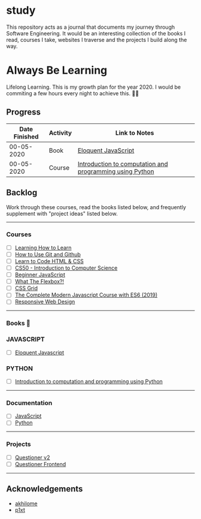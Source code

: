 # study
This repository acts as a journal that documents my journey through Software Engineering. It would be an interesting collection of the books I read, courses I take, websites I traverse and the projects I build along the way.

# Always Be Learning

Lifelong Learning. This is my growth plan for the year 2020. I would be commiting a few hours every night to achieve this. 🤷💙

## Progress

| Date Finished | Activity   | Link to Notes                                                                                                        |
| ------------- | ---------- | -------------------------------------------------------------------------------------------------------------------- |
| 00-05-2020    | Book       | [Eloquent JavaScript](books)                                                                                         |
| 00-05-2020    | Course     | [Introduction to computation and programming using Python](books)                                                    |


## Backlog

Work through these courses, read the books listed below, and frequently supplement with "project ideas" listed below.

---

### Courses

- [ ] [Learning How to Learn](https://www.coursera.org/learn/learning-how-to-learn)
- [ ] [How to Use Git and Github](https://www.udacity.com/course/how-to-use-git-and-github--ud775)
- [ ] [Learn to Code HTML & CSS](http://learn.shayhowe.com/html-css/)
- [ ] [CS50 - Introduction to Computer Science](https://online-learning.harvard.edu/course/cs50-introduction-computer-science)
- [ ] [Beginner JavaScript](https://beginnerjavascript.com/)
- [ ] [What The Flexbox?!](https://flexbox.io/)
- [ ] [CSS Grid](https://cssgrid.io/)
- [ ] [The Complete Modern Javascript Course with ES6 (2019)](https://www.eduonix.com/the-complete-javascript-course-build-a-professional-project)
- [ ] [Responsive Web Design](https://www.freecodecamp.org/)

---

### Books 📘

### JAVASCRIPT
- [ ] [Eloquent Javascript](https://eloquentjavascript.net)

### PYTHON
- [ ] [Introduction to computation and programming using Python](https://www.amazon.com/Introduction-Computation-Programming-Using-Python/dp/0262519631)

---

### Documentation
- [ ] [JavaScript](https://developer.mozilla.org/en-US/docs/Web/JavaScript)
- [ ] [Python](https://python.org/doc/)

---

### Projects

- [ ] [Questioner v2](https://github.com/BukkyOmo/Questioner)
- [ ] [Questioner Frontend](https://github.com/BukkyOmo/Questioner-Frontend)

---

## Acknowledgements

- [akhilome](https://github.com/akhilome)
- [p1xt](https://github.com/p1xt)
